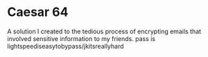 # Caesar 64
A solution I created to the tedious process of encrypting emails that involved sensitive information to my friends.
pass is lightspeediseasytobypass/jkitsreallyhard
